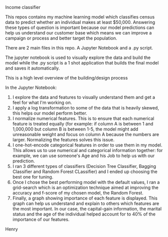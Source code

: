 Income classifier

This repos contains my machine learning model which classifies census data to predict whether an individual makes at least $50,000. Answering these types of question is important because our model predictions can help us understand our customer base which means we can improve a campaign or process and better target the population.

There are 2 main files in this repo. A Jupyter Notebook and a .py script.

The jupyter notebook is used to visually explore the data and build the model while the .py script is a 1 shot application that builds the final model and saves it automatically.

This is a high level overview of the building/design process

In the Jupyter Notebook: 
1. I explore the data and features to visually understand them and get a feel for what I'm working on.
2. I apply a log transformation to some of the data that is heavily skewed, this helps our model perform better.
3. I normalize numerical features. This is to ensure that each numerical feature is treated equally (for example: if column A is between 1 and 1,000,000 but column B is between 1-5, the model might add unreasonable weight and focus on column A because the numbers are larger. Normalizing the features solves this issue.
4. I one-hot-encode categorical features in order to use them in my model. This allows us to use numerical and categorical information together: for example, we can use someone's Age and his Job to help us with our prediction.
5. I ran 3 different types of classifiers (Decision Tree Classifier, Bagging Classifier and Random Forest CLassifier) and I ended up choosing the best one for tuning.
6. Once I chose the best performing model with the default values, I ran a grid-search which is an optimization technique aimed at improving the accuracy and f-score of my chosen model, the Random Forest.
7. Finally, a graph showing importance of each feature  is displayed. This graph can help us understand and explain to others which features are the most important. In our case, the capital-gain information, the marital status and the age of the individual helped account for to 40% of the importance of our features.

Henry
